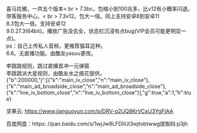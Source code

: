 喜马拉雅，一共五个版本< br >
7.3bc，包缩小到100兆多，比v12有小概率闪退。带客服务中心。< br >
7.3v12。包大一倍。同上支持安卓8到安卓11<br>
8.3包大一倍。支持安卓12<br>
9.0.27.3(64bit)。播放广告没去全，状态栏沉浸有点bug(VIP会员可能更明显一点)。<br>
ps：自己上传私人音频，更推荐猫耳这种。<br>
6.6。无直播功能。由酷友yasuu更改。<br>

李跳跳规则，跳过直播首冲一元弹窗<br>
李跳跳派大星规则，由酷友水之痕花提供。<br>
{"b":200000,"j":[{"k":"main_iv_close","n":"main_iv_close"},{"k":"main_ad_broadside_close","n":"main_ad_broadside_close"},{"k":"live_iv_bottom_close","n":"live_iv_bottom_close"}],"g":true,"a":1,"h":true}

坚果云:
https://www.jianguoyun.com/p/DRV-q2UQ8KrVCxiJ3YgFIAA<br>

百度网盘：https: //pan.baidu.com/s/1wjJw9LFDIiUl3wjtobtwwg提取码:p3jh

